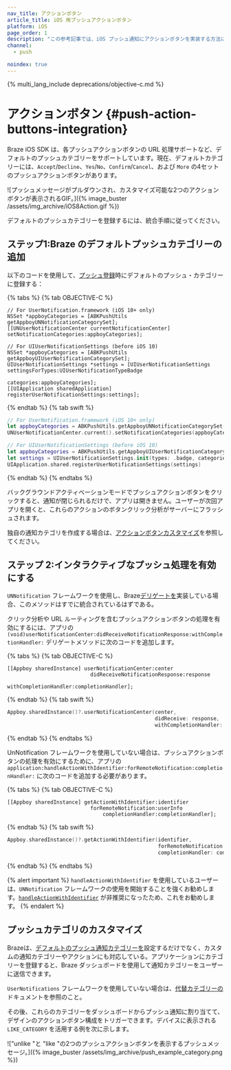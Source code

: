 ```yaml
---
nav_title: アクションボタン
article_title: iOS 用プッシュアクションボタン
platform: iOS
page_order: 1
description: "この参考記事では、iOS プッシュ通知にアクションボタンを実装する方法について説明します。"
channel:
  - push

noindex: true
---
```


{% multi_lang_include deprecations/objective-c.md %}

# アクションボタン {#push-action-buttons-integration}

Braze iOS SDK は、各プッシュアクションボタンの URL 処理サポートなど、デフォルトのプッシュカテゴリーをサポートしています。現在、デフォルトカテゴリーには、`Accept`/`Decline`、`Yes`/`No`、`Confirm`/`Cancel`、および `More` の4セットのプッシュアクションボタンがあります。 

![プッシュメッセージがプルダウンされ、カスタマイズ可能な2つのアクションボタンが表示されるGIF。]({% image_buster /assets/img_archive/iOS8Action.gif %})

デフォルトのプッシュカテゴリーを登録するには、統合手順に従ってください。

## ステップ1:Braze のデフォルトプッシュカテゴリーの追加

以下のコードを使用して、[プッシュ登録]({{site.baseurl}}/developer_guide/platform_integration_guides/ios/push_notifications/integration/#step-4-register-push-tokens-with-braze)時にデフォルトのプッシュ・カテゴリーに登録する：

{% tabs %}
{% tab OBJECTIVE-C %}

```objc
// For UserNotification.framework (iOS 10+ only)
NSSet *appboyCategories = [ABKPushUtils getAppboyUNNotificationCategorySet];
[[UNUserNotificationCenter currentNotificationCenter] setNotificationCategories:appboyCategories];

// For UIUserNotificationSettings (before iOS 10)
NSSet *appboyCategories = [ABKPushUtils getAppboyUIUserNotificationCategorySet];
UIUserNotificationSettings *settings = [UIUserNotificationSettings settingsForTypes:UIUserNotificationTypeBadge
                                                                         categories:appboyCategories];
[[UIApplication sharedApplication] registerUserNotificationSettings:settings];
```

{% endtab %}
{% tab swift %}

```swift
// For UserNotification.framework (iOS 10+ only)
let appboyCategories = ABKPushUtils.getAppboyUNNotificationCategorySet()
UNUserNotificationCenter.current().setNotificationCategories(appboyCategories)

// For UIUserNotificationSettings (before iOS 10)
let appboyCategories = ABKPushUtils.getAppboyUIUserNotificationCategorySet()
let settings = UIUserNotificationSettings.init(types: .badge, categories: appboyCategories)
UIApplication.shared.registerUserNotificationSettings(settings)
```

{% endtab %}
{% endtabs %}

バックグラウンドアクティベーションモードでプッシュアクションボタンをクリックすると、通知が閉じられるだけで、アプリは開きません。ユーザーが次回アプリを開くと、これらのアクションのボタンクリック分析がサーバーにフラッシュされます。

独自の通知カテゴリを作成する場合は、[アクションボタンカスタマイズ]({{site.baseurl}}/developer_guide/platform_integration_guides/ios/push_notifications/customization/action_buttons/#push-category-customization)を参照してください。

## ステップ 2:インタラクティブなプッシュ処理を有効にする

`UNNotification` フレームワークを使用し、Braze[デリゲートを]({{site.baseurl}}/developer_guide/platform_integration_guides/ios/push_notifications/integration/#step-5-enable-push-handling)実装している場合、このメソッドはすでに統合されているはずである。 

クリック分析や URL ルーティングを含むプッシュアクションボタンの処理を有効にするには、アプリの `(void)userNotificationCenter:didReceiveNotificationResponse:withCompletionHandler:` デリゲートメソッドに次のコードを追加します。

{% tabs %}
{% tab OBJECTIVE-C %}

```objc
[[Appboy sharedInstance] userNotificationCenter:center
                           didReceiveNotificationResponse:response
                               withCompletionHandler:completionHandler];
```

{% endtab %}
{% tab swift %}

```swift
Appboy.sharedInstance()?.userNotificationCenter(center,
                                                didReceive: response,
                                                withCompletionHandler: completionHandler)
```

{% endtab %}
{% endtabs %}

UnNotification フレームワークを使用していない場合は、プッシュアクションボタンの処理を有効にするために、アプリの `application:handleActionWithIdentifier:forRemoteNotification:completionHandler:` に次のコードを追加する必要があります。

{% tabs %}
{% tab OBJECTIVE-C %}

```objc
[[Appboy sharedInstance] getActionWithIdentifier:identifier
                           forRemoteNotification:userInfo
                               completionHandler:completionHandler];
```

{% endtab %}
{% tab swift %}

```swift
Appboy.sharedInstance()?.getActionWithIdentifier(identifier,
                                                 forRemoteNotification: userInfo,,
                                                 completionHandler: completionHandler)
```

{% endtab %}
{% endtabs %}

{% alert important %}
`handleActionWithIdentifier` を使用しているユーザーは、`UNNotification` フレームワークの使用を開始することを強くお勧めします。[`handleActionWithIdentifier`](https://developer.apple.com/documentation/uikit/uiapplicationdelegate/1623068-application?language=objc) が非推奨になったため、これをお勧めします。
{% endalert %}

## プッシュカテゴリのカスタマイズ

Brazeは、[デフォルトのプッシュ通知カテゴリーを]({{site.baseurl}}/developer_guide/platform_integration_guides/ios/push_notifications/customization/action_buttons/)設定するだけでなく、カスタムの通知カテゴリーやアクションにも対応している。アプリケーションにカテゴリーを登録すると、Braze ダッシュボードを使用して通知カテゴリーをユーザーに送信できます。

`UserNotifications` フレームワークを使用していない場合は、[代替カテゴリーの](https://developer.apple.com/documentation/usernotifications/unnotificationcategory)ドキュメントを参照のこと。

その後、これらのカテゴリーをダッシュボードからプッシュ通知に割り当てて、デザインのアクションボタン構成をトリガーできます。デバイスに表示される `LIKE_CATEGORY` を活用する例を次に示します。

!["unlike "と "like "の2つのプッシュアクションボタンを表示するプッシュメッセージ。]({% image_buster /assets/img_archive/push_example_category.png %})



